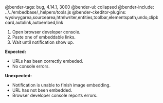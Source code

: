 @bender-tags: bug, 4.14.1, 3000
@bender-ui: collapsed
@bender-include: ../../embedbase/_helpers/tools.js
@bender-ckeditor-plugins: wysiwygarea,sourcearea,htmlwriter,entities,toolbar,elementspath,undo,clipboard,autolink,autoembed,link

1. Open browser developer console.
1. Paste one of embeddable links.
1. Wait until notification show up.

**Expected:**

* URLs has been correctly embeded.
* No console errors.

**Unexpected:**

* Notification is unable to finish image embedding.
* URL has not been embedded.
* Browser developer console reports errors.

